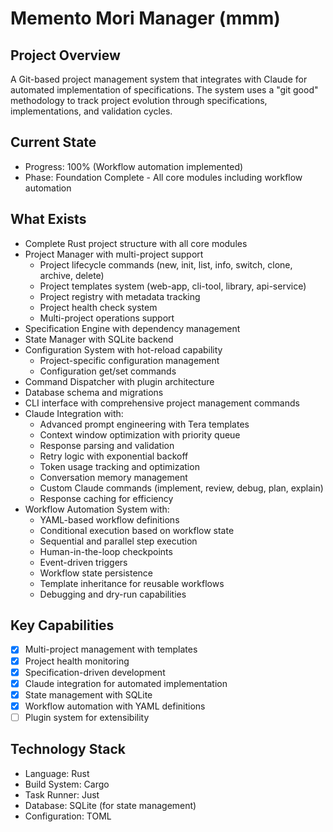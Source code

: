 # Memento Mori Manager (mmm)

## Project Overview
A Git-based project management system that integrates with Claude for automated implementation of specifications. The system uses a "git good" methodology to track project evolution through specifications, implementations, and validation cycles.

## Current State
- Progress: 100% (Workflow automation implemented)
- Phase: Foundation Complete - All core modules including workflow automation

## What Exists
- Complete Rust project structure with all core modules
- Project Manager with multi-project support
  - Project lifecycle commands (new, init, list, info, switch, clone, archive, delete)
  - Project templates system (web-app, cli-tool, library, api-service)
  - Project registry with metadata tracking
  - Project health check system
  - Multi-project operations support
- Specification Engine with dependency management
- State Manager with SQLite backend
- Configuration System with hot-reload capability
  - Project-specific configuration management
  - Configuration get/set commands
- Command Dispatcher with plugin architecture
- Database schema and migrations
- CLI interface with comprehensive project management commands
- Claude Integration with:
  - Advanced prompt engineering with Tera templates
  - Context window optimization with priority queue
  - Response parsing and validation
  - Retry logic with exponential backoff
  - Token usage tracking and optimization
  - Conversation memory management
  - Custom Claude commands (implement, review, debug, plan, explain)
  - Response caching for efficiency
- Workflow Automation System with:
  - YAML-based workflow definitions
  - Conditional execution based on workflow state
  - Sequential and parallel step execution
  - Human-in-the-loop checkpoints
  - Event-driven triggers
  - Workflow state persistence
  - Template inheritance for reusable workflows
  - Debugging and dry-run capabilities

## Key Capabilities
- [x] Multi-project management with templates
- [x] Project health monitoring
- [x] Specification-driven development
- [x] Claude integration for automated implementation
- [x] State management with SQLite
- [x] Workflow automation with YAML definitions
- [ ] Plugin system for extensibility

## Technology Stack
- Language: Rust
- Build System: Cargo
- Task Runner: Just
- Database: SQLite (for state management)
- Configuration: TOML